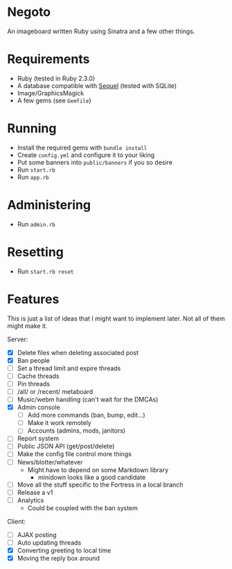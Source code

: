 # Negoto
An imageboard written Ruby using Sinatra and a few other things.

# Requirements
* Ruby (tested in Ruby 2.3.0)
* A database compatible with [Sequel](http://sequel.jeremyevans.net) (tested with SQLite)
* Image/GraphicsMagick
* A few gems (see `Gemfile`)

# Running
* Install the required gems with `bundle install`
* Create `config.yml` and configure it to your liking
* Put some banners into `public/banners` if you so desire
* Run `start.rb`
* Run `app.rb`

# Administering
* Run `admin.rb`

# Resetting
* Run `start.rb reset`

# Features
This is just a list of ideas that I might want to implement later. Not all of them might make it.

Server:

- [X] Delete files when deleting associated post
- [X] Ban people
- [ ] Set a thread limit and expire threads
- [ ] Cache threads
- [ ] Pin threads
- [ ] /all/ or /recent/ metaboard
- [ ] Music/webm handling (can't wait for the DMCAs)
- [X] Admin console
  - [ ] Add more commands (ban, bump, edit…)
  - [ ] Make it work remotely
  - [ ] Accounts (admins, mods, janitors)
- [ ] Report system
- [ ] Public JSON API (get/post/delete)
- [ ] Make the config file control more things
- [ ] News/blotter/whatever
  * Might have to depend on some Markdown library
    * minidown looks like a good candidate
- [ ] Move all the stuff specific to the Fortress in a local branch
- [ ] Release a v1
- [ ] Analytics
  * Could be coupled with the ban system

Client:

- [ ] AJAX posting
- [ ] Auto updating threads
- [X] Converting greeting to local time
- [X] Moving the reply box around
